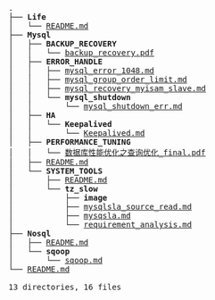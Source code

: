 <pre>.
├── <strong>Life</strong>
│   └── <a href="https://github.com/Keithlan/Keithlan.github.io/tree/master/github_md//Life/README.md" target="_self">README.md</a>
├── <strong>Mysql</strong>
│   ├── <strong>BACKUP_RECOVERY</strong>
│   │   └── <a href="https://github.com/Keithlan/Keithlan.github.io/tree/master/github_md//Mysql/BACKUP_RECOVERY/backup_recovery.pdf" target="_self">backup_recovery.pdf</a>
│   ├── <strong>ERROR_HANDLE</strong>
│   │   ├── <a href="https://github.com/Keithlan/Keithlan.github.io/tree/master/github_md//Mysql/ERROR_HANDLE/mysql_error_1048.md" target="_self">mysql_error_1048.md</a>
│   │   ├── <a href="https://github.com/Keithlan/Keithlan.github.io/tree/master/github_md//Mysql/ERROR_HANDLE/mysql_group_order_limit.md" target="_self">mysql_group_order_limit.md</a>
│   │   ├── <a href="https://github.com/Keithlan/Keithlan.github.io/tree/master/github_md//Mysql/ERROR_HANDLE/mysql_recovery_myisam_slave.md" target="_self">mysql_recovery_myisam_slave.md</a>
│   │   └── <strong>mysql_shutdown</strong>
│   │       └── <a href="https://github.com/Keithlan/Keithlan.github.io/tree/master/github_md//Mysql/ERROR_HANDLE/mysql_shutdown/mysql_shutdown_err.md" target="_self">mysql_shutdown_err.md</a>
│   ├── <strong>HA</strong>
│   │   └── <strong>Keepalived</strong>
│   │       └── <a href="https://github.com/Keithlan/Keithlan.github.io/tree/master/github_md//Mysql/HA/Keepalived/Keepalived.md" target="_self">Keepalived.md</a>
│   ├── <strong>PERFORMANCE_TUNING</strong>
│   │   └── <a href="https://github.com/Keithlan/Keithlan.github.io/tree/master/github_md//Mysql/PERFORMANCE_TUNING/数据库性能优化之查询优化_final.pdf" target="_self">数据库性能优化之查询优化_final.pdf</a>
│   ├── <a href="https://github.com/Keithlan/Keithlan.github.io/tree/master/github_md//Mysql/README.md" target="_self">README.md</a>
│   └── <strong>SYSTEM_TOOLS</strong>
│       ├── <a href="https://github.com/Keithlan/Keithlan.github.io/tree/master/github_md//Mysql/SYSTEM_TOOLS/README.md" target="_self">README.md</a>
│       └── <strong>tz_slow</strong>
│           ├── <strong>image</strong>
│           ├── <a href="https://github.com/Keithlan/Keithlan.github.io/tree/master/github_md//Mysql/SYSTEM_TOOLS/tz_slow/mysqlsla_source_read.md" target="_self">mysqlsla_source_read.md</a>
│           ├── <a href="https://github.com/Keithlan/Keithlan.github.io/tree/master/github_md//Mysql/SYSTEM_TOOLS/tz_slow/mysqsla.md" target="_self">mysqsla.md</a>
│           └── <a href="https://github.com/Keithlan/Keithlan.github.io/tree/master/github_md//Mysql/SYSTEM_TOOLS/tz_slow/requirement_analysis.md" target="_self">requirement_analysis.md</a>
├── <strong>Nosql</strong>
│   ├── <a href="https://github.com/Keithlan/Keithlan.github.io/tree/master/github_md//Nosql/README.md" target="_self">README.md</a>
│   └── <strong>sqoop</strong>
│       └── <a href="https://github.com/Keithlan/Keithlan.github.io/tree/master/github_md//Nosql/sqoop/sqoop.md" target="_self">sqoop.md</a>
└── <a href="https://github.com/Keithlan/Keithlan.github.io/tree/master/github_md//README.md" target="_self">README.md</a>

13 directories, 16 files
</pre>